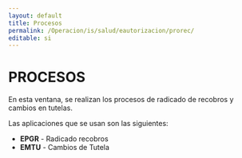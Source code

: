 ```yaml
---
layout: default
title: Procesos
permalink: /Operacion/is/salud/eautorizacion/prorec/
editable: si
---
```


# PROCESOS  

En esta ventana, se realizan los procesos de radicado de recobros y cambios en tutelas.  

Las aplicaciones que se usan son las siguientes:

* **EPGR** - Radicado recobros  
* **EMTU** - Cambios de Tutela

